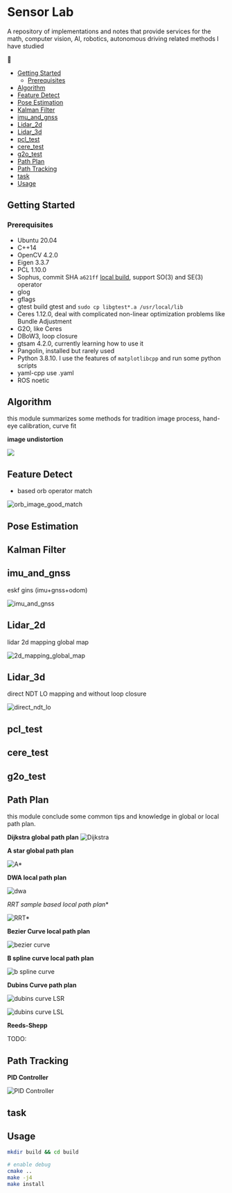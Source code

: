 # Sensor Lab <!-- omit in toc -->

A repository of implementations and notes that provide services for the math, computer vision, AI, robotics, autonomous driving related methods I have studied

:construction:

- [Getting Started](#getting-started)
  - [Prerequisites](#prerequisites)
- [Algorithm](#algorithm)
- [Feature Detect](#feature-detect)
- [Pose Estimation](#pose-estimation)
- [Kalman Filter](#kalman-filter)
- [imu\_and\_gnss](#imu_and_gnss)
- [Lidar\_2d](#lidar_2d)
- [Lidar\_3d](#lidar_3d)
- [pcl\_test](#pcl_test)
- [cere\_test](#cere_test)
- [g2o\_test](#g2o_test)
- [Path Plan](#path-plan)
- [Path Tracking](#path-tracking)
- [task](#task)
- [Usage](#usage)

## Getting Started

### Prerequisites

- Ubuntu 20.04
- C++14
- OpenCV 4.2.0
- Eigen 3.3.7
- PCL 1.10.0
- Sophus, commit SHA `a621ff` [local build](./task/local_build_sophus.md), support SO(3) and SE(3) operator
- glog
- gflags
- gtest build gtest and `sudo cp libgtest*.a /usr/local/lib`
- Ceres 1.12.0, deal with complicated non-linear optimization problems like Bundle Adjustment
- G2O, like Ceres
- DBoW3, loop closure
- gtsam 4.2.0, currently learning how to use it
- Pangolin, installed but rarely used
- Python 3.8.10. I use the features of `matplotlibcpp` and run some python scripts
- yaml-cpp use .yaml
- ROS noetic

## Algorithm

this module summarizes some methods for tradition image process, hand-eye calibration, curve fit

**image undistortion**

![](./support_files/image/algorithm/img1.png)

## Feature Detect

- based orb operator match

![orb_image_good_match](./support_files/image/feature_detect/orb_image_good_match.png)

## Pose Estimation

## Kalman Filter

## imu_and_gnss

eskf gins (imu+gnss+odom)

![imu_and_gnss](./support_files/image/imu_and_gnss/imu_and_gnss.png)

## Lidar_2d

lidar 2d mapping global map

![2d_mapping_global_map](./support_files/image/lidar_2d/2d_mapping_global_map.png)

## Lidar_3d

direct NDT LO mapping and without loop closure

![direct_ndt_lo](./support_files/image/lidar_3d/direct_ndt_lo.png)

## pcl_test

## cere_test

## g2o_test

## Path Plan

this module conclude some common tips and knowledge in global or local path plan. 

**Dijkstra global path plan**
![Dijkstra](./support_files/image/path_plan/dijkstra_demo.png)

**A star global path plan**

![A*](./support_files/image/path_plan/astar_demo.png)

**DWA local path plan**

![dwa](./support_files/image/path_plan/dwa_demo.png)

**RRT* sample based local path plan**

![RRT*](./support_files/image/path_plan/rrt_star_demo.png)

**Bezier Curve local path plan**

![bezier curve](./support_files/image/path_plan/bezier_curve.png)

**B spline curve local path plan**

![b spline curve](./support_files/image/path_plan/b_spline_demo.png)

**Dubins Curve path plan**

![dubins curve LSR](./support_files/image/path_plan/dubins_curve_1.png)

![dubins curve LSL](./support_files/image/path_plan/dubins_curve_2.png)

**Reeds-Shepp**

TODO: 

## Path Tracking

**PID Controller**

![PID Controller](./support_files/image/path_tracking/pid_demo.png)

## task

## Usage

```bash
mkdir build && cd build

# enable debug
cmake ..
make -j4
make install
```
